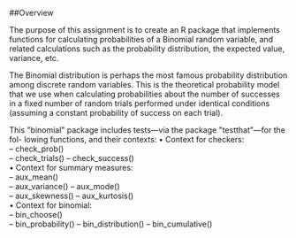 
##Overview

The purpose of this assignment is to create an R package that implements functions for calculating probabilities of a Binomial random variable, and related calculations such as the probability distribution, the expected value, variance, etc.

The Binomial distribution is perhaps the most famous probability distribution among discrete random variables. This is the theoretical probability model that we use when calculating probabilities about the number of successes in a fixed number of random trials performed under identical conditions (assuming a constant probability of success on each trial).


This "binomial" package includes tests—via the package "testthat"—for the fol- lowing functions, and their contexts:
• Context for checkers:  <br />
– check_prob()  <br />
– check_trials() – check_success()  <br />
• Context for summary measures:  <br />
– aux_mean()  <br />
– aux_variance() – aux_mode()  <br />
– aux_skewness() – aux_kurtosis()  <br />
• Context for binomial:  <br />
– bin_choose()  <br />
– bin_probability() – bin_distribution() – bin_cumulative()  <br />
